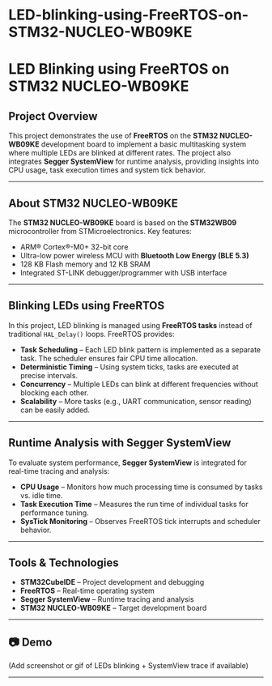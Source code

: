 # LED-blinking-using-FreeRTOS-on-STM32-NUCLEO-WB09KE
# LED Blinking using FreeRTOS on STM32 NUCLEO-WB09KE

## Project Overview
This project demonstrates the use of **FreeRTOS** on the **STM32 NUCLEO-WB09KE** development board to implement a basic multitasking system where multiple LEDs are blinked at different rates. The project also integrates **Segger SystemView** for runtime analysis, providing insights into CPU usage, task execution times and system tick behavior.

---

## About STM32 NUCLEO-WB09KE
The **STM32 NUCLEO-WB09KE** board is based on the **STM32WB09** microcontroller from STMicroelectronics. Key features:
- ARM® Cortex®-M0+ 32-bit core
- Ultra-low power wireless MCU with **Bluetooth Low Energy (BLE 5.3)**
- 128 KB Flash memory and 12 KB SRAM
- Integrated ST-LINK debugger/programmer with USB interface

---

## Blinking LEDs using FreeRTOS
In this project, LED blinking is managed using **FreeRTOS tasks** instead of traditional `HAL_Delay()` loops. FreeRTOS provides:
- **Task Scheduling** – Each LED blink pattern is implemented as a separate task. The scheduler ensures fair CPU time allocation.
- **Deterministic Timing** – Using system ticks, tasks are executed at precise intervals.
- **Concurrency** – Multiple LEDs can blink at different frequencies without blocking each other.
- **Scalability** – More tasks (e.g., UART communication, sensor reading) can be easily added.

---

## Runtime Analysis with Segger SystemView
To evaluate system performance, **Segger SystemView** is integrated for real-time tracing and analysis:
- **CPU Usage** – Monitors how much processing time is consumed by tasks vs. idle time.
- **Task Execution Time** – Measures the run time of individual tasks for performance tuning.
- **SysTick Monitoring** – Observes FreeRTOS tick interrupts and scheduler behavior.

---

## Tools & Technologies
- **STM32CubeIDE** – Project development and debugging
- **FreeRTOS** – Real-time operating system
- **Segger SystemView** – Runtime tracing and analysis
- **STM32 NUCLEO-WB09KE** – Target development board

---

## 📷 Demo
(Add screenshot or gif of LEDs blinking + SystemView trace if available)

---
